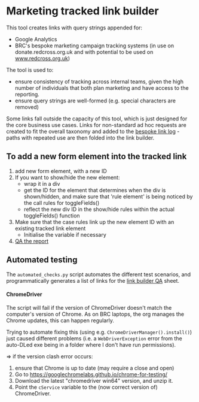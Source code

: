 # Marketing tracked link builder

This tool creates links with query strings appended for:

- Google Analytics
- BRC's bespoke marketing campaign tracking systems (in use on donate.redcross.org.uk and with potential to be used on www.redcross.org.uk)

The tool is used to:

- ensure consistency of tracking across internal teams, given the high number of individuals that both plan marketing and have access to the reporting.
- ensure query strings are well-formed (e.g. special characters are removed)

Some links fall outside the capacity of this tool, which is just designed for the core business use cases. Links for non-standard ad hoc requests are created to fit the overall taxonomy and added to the [bespoke link log](https://github.com/britishredcrosssociety/tracked-link-builder/wiki/Bespoke-link-log) - paths with repeated use are then folded into the link builder.

## To add a new form element into the tracked link

1. add new form element, with a new ID
2. If you want to show/hide the new element:
    - wrap it in a div
    - get the ID for the element that determines when the div is shown/hidden, and make sure that 'rule element' is being noticed by the call rules for toggleFields()
    - reflect the new div ID in the show/hide rules within the actual toggleFields() function
3. Make sure that the case rules link up the new element ID with an existing tracked link element
    - Initialise the variable if necessary
4. [QA the report](https://docs.google.com/spreadsheets/d/1pzD-kL0I-uG1RDmMqatHPOaYJfPGoVP5YEzHmm4lAZ0/edit#gid=1682837906)

## Automated testing

The `automated_checks.py` script automates the different test scenarios, and programmatically generates a list of links for the [link builder QA](https://docs.google.com/spreadsheets/d/1pzD-kL0I-uG1RDmMqatHPOaYJfPGoVP5YEzHmm4lAZ0/edit?gid=1682837906#gid=1682837906) sheet.

#### ChromeDriver

The script will fail if the version of ChromeDriver doesn't match the computer's version of Chrome. As on BRC laptops, the org manages the Chrome updates, this can happen regularly.

Trying to automate fixing this (using e.g. `ChromeDriverManager().install()`) just caused different problems (i.e. a `WebDriverException` error from the auto-DLed exe being in a folder where I don't have run permissions).

=> if the version clash error occurs:

1. ensure that Chrome is up to date (may require a close and open)
2. Go to https://googlechromelabs.github.io/chrome-for-testing/
3. Download the latest "chromedriver win64" version, and unzip it.
4. Point the `cService` variable to the (now correct version of) ChromeDriver.
